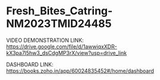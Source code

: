 # Fresh_Bites_Catring-NM2023TMID24485

VIDEO DEMONSTRATION LINK: https://drive.google.com/file/d/1awwiqxXDR-kX3pa7l5hw3_dsCdgMP3rX/view?usp=drive_link

DASHBOARD LINK: https://books.zoho.in/app/60024835452#/home/dashboard
